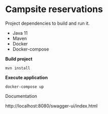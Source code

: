 # Campsite reservations

Project dependencies to build and run it.

* Java 11
* Maven
* Docker
* Docker-compose

**Build project**
```
mvn install
```
**Execute application**

```
docker-compose up
```

Documentation

http://localhost:8080/swagger-ui/index.html